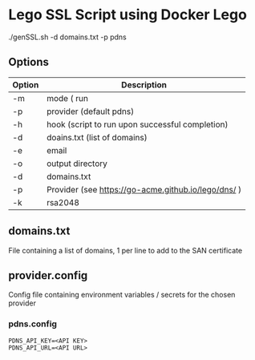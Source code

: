 # Lego SSL Script using Docker Lego

./genSSL.sh -d domains.txt -p pdns 

## Options
Option | Description
----- | -----
-m | mode ( run | renew )
-p | provider (default pdns)
-h | hook (script to run upon successful completion)
-d | doains.txt (list of domains)
-e | email
-o | output directory
-d | domains.txt 
-p | Provider (see https://go-acme.github.io/lego/dns/ )
-k | rsa2048 | rsa4096 | rsa8192 | ec256 | ec384 (default: ec256)


## domains.txt

File containing a list of domains, 1 per line to add to the SAN certificate

## provider.config

Config file containing environment variables / secrets for the chosen provider


### pdns.config

```
PDNS_API_KEY=<API KEY>
PDNS_API_URL=<API URL>
```
